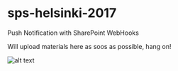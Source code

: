 # sps-helsinki-2017
Push Notification with SharePoint WebHooks

Will upload materials here as soos as possible, hang on!

![alt text](https://github.com/tavikukko/sps-helsinki-2017/raw/master/webhook-push.gif "Push Notification from SharePoint")
